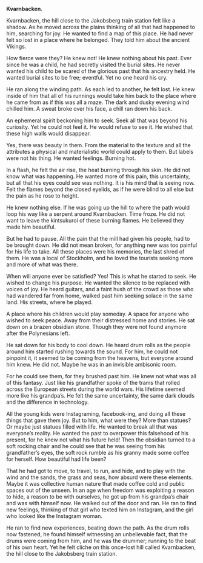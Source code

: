 **Kvarnbacken**.

Kvarnbacken, the hill close to the Jakobsberg train station felt like a shadow. As he moved across the plains thinking of all that had happened to him, searching for joy. He wanted to find a map of this place. He had never felt so lost in a place where he belonged. They told him about the ancient Vikings. 

How fierce were they? He knew not! He knew nothing about his past. Ever since he was a child, he had secretly visited the burial sites. He never wanted his child to be scared of the glorious past that his ancestry held. He wanted burial sites to be free; eventful. Yet no one heard his cry. 

He ran along the winding path. As each led to another, he felt lost. He knew inside of him that all of his runnings would take him back to the place where he came from as if this was all a maze. The dark and dusky evening wind chilled him. A sweat broke over his face, a chill ran down his back. 

An ephemeral spirit beckoning him to seek. Seek all that was beyond his curiosity. Yet he could not feel it. He would refuse to see it. He wished that these high walls would disappear. 

Yes, there was beauty in them. From the material to the texture and all the attributes a physical and materialistic world could apply to them. But labels were not his thing. He wanted feelings. Burning hot. 

In a flash, he felt the air rise, the heat burning through his skin. He did not know what was happening. He wanted more of this pain, this uncertainty, but all that his eyes could see was nothing. It is his mind that is seeing now. Felt the flames beyond the closed eyelids, as if he were blind to all else but the pain as he rose to height. 

He knew nothing else. If he was going up the hill to where the path would loop his way like a serpent around Kvarnbacken. Time froze. He did not want to leave the kintsukuroi of these burning flames. He believed they made him beautiful. 

But he had to pause. All the pain that the mill had given his people, had to be brought down. He did not mean broken, for anything new was too painful for his life to take. All these places were his memories, the last shred of them. He was a local of Stockholm, and he loved the tourists seeking more and more of what was there. 

When will anyone ever be satisfied? Yes! This is what he started to seek. He wished to change his purpose. He wanted the silence to be replaced with voices of joy. He heard guitars, and a faint hush of the crowd as those who had wandered far from home, walked past him seeking solace in the same land. His streets, where he played. 

A place where his children would play someday. A space for anyone who wished to seek peace. Away from their distressed home and stories. He sat down on a brazen obsidian stone. Though they were not found anymore after the Polynesians left. 

He sat down for his body to cool down. He heard drum rolls as the people around him started rushing towards the sound. For him, he could not pinpoint it, it seemed to be coming from the heavens, but everyone around him knew. He did not. Maybe he was in an invisible ambisonic room. 

For he could see them, for they brushed past him. He knew not what was all of this fantasy. Just like his grandfather spoke of the trams that rolled across the European streets during the world wars. His lifetime seemed more like his grandpa’s. He felt the same uncertainty, the same dark clouds and the difference in technology. 

All the young kids were Instagraming, facebook-ing, and doing all these things that gave them joy. But to him, what were they? More than statues? Or maybe just statues filled with life. He wanted to break all that was everyone’s reality. He wanted the past to overpower this falsehood of his present, for he knew not what his future held! Then the obsidian turned to a soft rocking chair and he could see that he was seeing from his grandfather’s eyes, the soft rock rumble as his granny made some coffee for herself. How beautiful had life been? 

That he had got to move, to travel, to run, and hide, and to play with the wind and the sands, the grass and seas, how absurd were these elements. Maybe it was collective human nature that made coffee cold and public spaces out of the unseen. In an age when freedom was exploiting a reason to hide, a reason to be with ourselves, he got up from his grandpa’s chair and was with himself now. He walked out of the door and ran. He ran to find new feelings, thinking of that girl who texted him on Instagram, and the girl who looked like the Instagram woman. 

He ran to find new experiences, beating down the path. As the drum rolls now fastened, he found himself witnessing an unbelievable fact, that the drums were coming from him, and he was the drummer; running to the beat of his own heart. Yet he felt cliche on this once-lost hill called Kvarnbacken, the hill close to the Jakobsberg train station.

